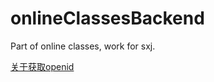 # onlineClassesBackend
Part of online classes, work for sxj.

[关于获取openid](https://www.jianshu.com/p/9b5b80ae301b)
